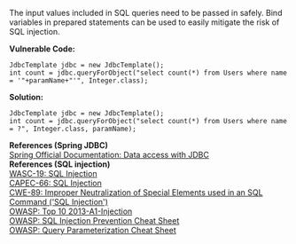  The input values included in SQL queries need to be passed in safely. Bind variables in prepared statements can be used to easily mitigate the risk of SQL injection.

**Vulnerable Code:**

```
JdbcTemplate jdbc = new JdbcTemplate();
int count = jdbc.queryForObject("select count(*) from Users where name = '"+paramName+"'", Integer.class);
```

**Solution:**

```
JdbcTemplate jdbc = new JdbcTemplate();
int count = jdbc.queryForObject("select count(*) from Users where name = ?", Integer.class, paramName);
```
  
**References (Spring JDBC)**  
[Spring Official Documentation: Data access with JDBC](http://docs.spring.io/spring-framework/docs/current/spring-framework-reference/html/jdbc.html)  
**References (SQL injection)**  
[WASC-19: SQL Injection](http://projects.webappsec.org/w/page/13246963/SQL%20Injection)  
[CAPEC-66: SQL Injection](http://capec.mitre.org/data/definitions/66.html)  
[CWE-89: Improper Neutralization of Special Elements used in an SQL Command ('SQL Injection')](http://cwe.mitre.org/data/definitions/89.html)  
[OWASP: Top 10 2013-A1-Injection](https://www.owasp.org/index.php/Top_10_2013-A1-Injection)  
[OWASP: SQL Injection Prevention Cheat Sheet](https://www.owasp.org/index.php/SQL_Injection_Prevention_Cheat_Sheet)  
[OWASP: Query Parameterization Cheat Sheet](https://www.owasp.org/index.php/Query_Parameterization_Cheat_Sheet)  
